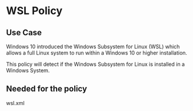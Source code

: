 # WSL Policy

## Use Case

Windows 10 introduced the Windows Subsystem for Linux (WSL) which allows a full Linux system to run within a Windows 10 or higher installation.

This policy will detect if the Windows Subsystem for Linux is installed in a Windows System.

## Needed for the policy

wsl.xml
